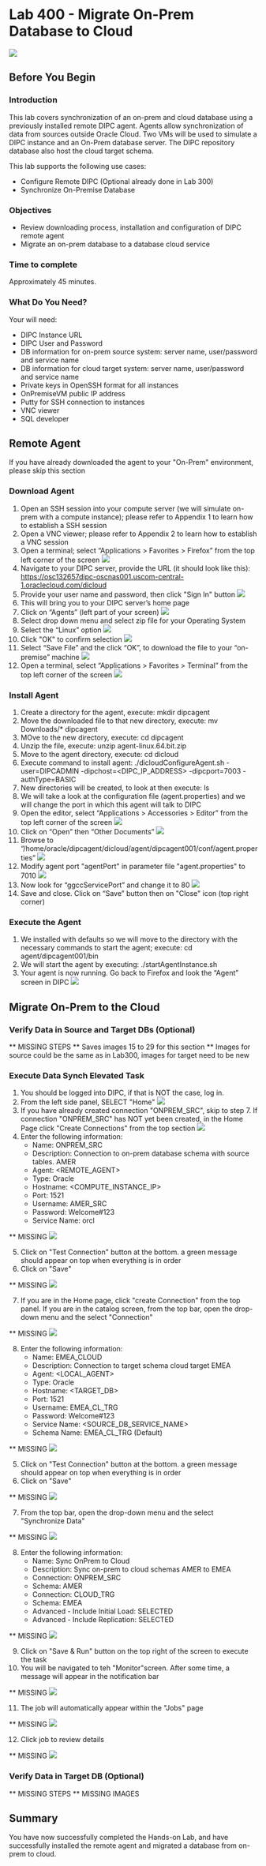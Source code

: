 # Lab 400 - Migrate On-Prem Database to Cloud
![](images/400/image400_0.PNG)

## Before You Begin

### Introduction 
This lab covers synchronization of an on-prem and cloud database using a previously installed remote DIPC agent. Agents allow synchronization of data from sources outside Oracle Cloud. Two VMs will be used to simulate a DIPC instance and an On-Prem database server. The DIPC repository database also host the cloud target schema.


This lab supports the following use cases:
-   Configure Remote DIPC  (Optional already done in Lab 300)
-   Synchronize On-Premise Database

### Objectives
-   Review downloading process, installation and configuration of DIPC remote agent
-   Migrate an on-prem database to a database cloud service

### Time to complete
Approximately 45 minutes.

### What Do You Need?
Your will need:
- DIPC Instance URL
- DIPC User and Password
- DB information for on-prem source system: server name, user/password and service name
- DB information for cloud target system: server name, user/password and service name
- Private keys in OpenSSH format for all instances 
- OnPremiseVM public IP address
- Putty for SSH connection to instances
- VNC viewer
- SQL developer

## Remote Agent
If you have already downloaded the agent to your "On-Prem" environment, please skip this section

### Download Agent
1.	Open an SSH session into your compute server (we will simulate on-prem with a compute instance); please refer to Appendix 1 to learn how to establish a SSH session
2.	Open a VNC viewer; please refer to Appendix 2 to learn how to establish a VNC session
3.	Open a terminal; select “Applications > Favorites > Firefox” from the top left corner of the screen ![](images/300/image300_1.png)
4.	Navigate to your DIPC server, provide the URL (it should look like this): 
https://osc132657dipc-oscnas001.uscom-central-1.oraclecloud.com/dicloud
5.	Provide your user name and password, then click "Sign In" button ![](images/300/image300_2.png)
6.	This will bring you to your DIPC server’s  home page
7.	Click on “Agents” (left part of your screen) ![](images/300/image300_3.png)
8.	Select drop down menu and select zip file for your Operating System 
9.	Select the “Linux” option ![](images/300/image300_4.png)
10.	Click "OK" to confirm selection ![](images/300/image300_5.png)
11.	Select “Save File” and the click “OK”, to download the file to your “on-premise” machine ![](images/300/image300_6.png)
12.	Open a terminal, select “Applications > Favorites > Terminal” from the top left corner of the screen ![](images/300/image300_7.png)


### Install Agent
1.	Create a directory for the agent, execute: mkdir dipcagent
2.	Move the downloaded file to that new directory, execute: mv Downloads/* dipcagent
3.	MOve to the new directory, execute: cd dipcagent
4.	Unzip the file, execute: unzip agent-linux.64.bit.zip
5.	Move to the agent directory, execute: cd dicloud
6.	Execute command to install agent: 
./dicloudConfigureAgent.sh -user=DIPCADMIN -dipchost=<DIPC_IP_ADDRESS> -dipcport=7003  -authType=BASIC
7.	New directories will be created, to look at then execute: ls
8.	We will take a look at the configuration file (agent.properties) and we will change the port in which this agent will talk to DIPC
9.	Open the editor, select “Applications > Accessories > Editor” from the top left corner of the screen ![](images/300/image300_9.png)
10.	Click on “Open” then “Other Documents” ![](images/300/image300_10.png)
11.	Browse to “/home/oracle/dipcagent/dicloud/agent/dipcagent001/conf/agent.properties” ![](images/300/image300_11.png)
12.	Modify agent port "agentPort" in parameter file "agent.properties" to 7010 ![](images/300/image300_12.png)
13.	Now look for “ggccServicePort” and change it to 80 ![](images/300/image300_13.png)
14.	Save and close. Click on “Save” button then on "Close" icon (top right corner)


### Execute the Agent
1.	We installed with defaults so we will move to the directory with the necessary commands to start the agent; execute: cd agent/dipcagent001/bin
2.	We will start the agent by executing:
./startAgentInstance.sh
3.	Your agent is now running. Go back to Firefox and look the “Agent” screen in DIPC ![](images/300/image300_14.png)


## Migrate On-Prem to the Cloud

### Verify Data in Source and Target DBs (Optional)
** MISSING STEPS
** Saves images 15 to 29 for this section
** Images for source could be the same as in Lab300, images for target need to be new


### Execute Data Synch Elevated Task
1. You should be logged into DIPC, if that is NOT the case, log in.
2. From the left side panel, SELECT "Home" ![](images/300/image300_30.png)
3. If you have already created connection "ONPREM_SRC", skip to step 7. If connection "ONPREM_SRC" has NOT yet been created, in the Home Page click "Create Connections" from the top section ![](images/300/image300_31.png)
4. Enter the following information:
    - Name: ONPREM_SRC
    - Description: Connection to on-prem database schema with source tables. AMER
	- Agent: <REMOTE_AGENT>
	- Type: Oracle
  	- Hostname: <COMPUTE_INSTANCE_IP>
	- Port: 1521
	- Username: AMER_SRC
	- Password: Welcome#123
	- Service Name: orcl

** MISSING ![](images/300/image300_32.png)

5. Click on "Test Connection" button at the bottom. a green message should appear on top when everything is in order
6. Click on "Save"

** MISSING ![](images/300/image300_33.png)

7. If you are in the Home page, click "create Connection" from the top panel. If you are in the catalog screen, from the top bar, open the drop-down menu and the select "Connection"

** MISSING ![](images/300/image300_34.png)

8. Enter the following information:
    - Name: EMEA_CLOUD
    - Description: Connection to target schema cloud target EMEA
	- Agent: <LOCAL_AGENT>
	- Type: Oracle
	- Hostname: <TARGET_DB>
	- Port: 1521
	- Username: EMEA_CL_TRG
	- Password: Welcome#123
	- Service Name: <SOURCE_DB_SERVICE_NAME>
    - Schema Name: EMEA_CL_TRG (Default)	

** MISSING ![](images/400/image400_1.png)

5. Click on "Test Connection" button at the bottom. a green message should appear on top when everything is in order
6. Click on "Save"

** MISSING ![](images/400/image400_2.png)

7. From the top bar, open the drop-down menu and the select "Synchronize Data"

** MISSING ![](images/400/image400_3.png)

8. Enter the following information:
	- Name: Sync OnPrem to Cloud
	- Description: Sync on-prem to cloud schemas AMER to EMEA
	- Connection: ONPREM_SRC
	- Schema: AMER
	- Connection: CLOUD_TRG
	- Schema: EMEA
	- Advanced - Include Initial Load: SELECTED
	- Advanced - Include Replication: SELECTED

** MISSING ![](images/400/image400_4.png)

9. Click on "Save & Run" button on the top right of the screen to execute the task
10. You will be navigated to teh "Monitor"screen. After some time, a message will appear in the notification bar

** MISSING ![](images/400/image400_5.png)

11. The job will automatically appear within the "Jobs" page

** MISSING ![](images/400/image400_6.png)

12. Click job to review details

** MISSING ![](images/400/image400_7.png)


### Verify Data in Target DB (Optional)
** MISSING STEPS
** MISSING IMAGES


## Summary
You have now successfully completed the Hands-on Lab, and have successfully installed the remote agent and migrated a database from on-prem to cloud.